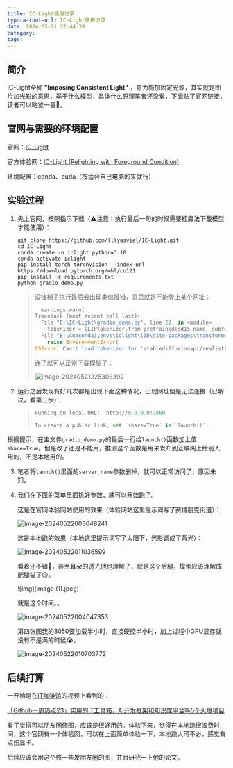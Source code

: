 ```yaml
---
title: IC-Light使用记录
typora-root-url: IC-Light使用记录
date: 2024-05-21 22:44:39
category:
tags:
---
```


## 简介

IC-Light全称 **"Imposing Consistent Light"** ，意为施加固定光源，其实就是图片加光影的意思，基于什么模型，具体什么原理笔者还没看，下面贴了官网链接，读者可以略览一番🫡。

## 官网与需要的环境配置

官网：[IC-Light](https://github.com/lllyasviel/IC-Light)

官方体验网：[IC-Light (Relighting with Foreground Condition)](https://huggingface.co/spaces/lllyasviel/IC-Light)

环境配置：conda、cuda（按适合自己电脑的来就行）

## 实验过程

1. 先上官网，按照指示下载（⚠注意！执行最后一句的时候需要挂魔法下载模型才能使用）：

   ```shell
   git clone https://github.com/lllyasviel/IC-Light.git
   cd IC-Light
   conda create -n iclight python=3.10
   conda activate iclight
   pip install torch torchvision --index-url https://download.pytorch.org/whl/cu121
   pip install -r requirements.txt
   python gradio_demo.py
   ```

   > 没挂梯子执行最后会出现类似报错，意思就是不能登上某个网址：
   >
   > ```python
   >   warnings.warn(
   > Traceback (most recent call last):
   >   File "E:\IC-Light\gradio_demo.py", line 22, in <module>
   >     tokenizer = CLIPTokenizer.from_pretrained(sd15_name, subfolder="tokenizer")
   >   File "E:\Anaconda3\envs\iclight\lib\site-packages\transformers\tokenization_utils_base.py", line 2012, in from_pretrained
   >     raise EnvironmentError(
   > OSError: Can't load tokenizer for 'stablediffusionapi/realistic-vision-v51'. If you were trying to load it from 'https://huggingface.co/models', make sure you don't have a local directory with the same name. Otherwise, make sure 'stablediffusionapi/realistic-vision-v51' is the correct path to a directory containing all relevant files for a CLIPTokenizer tokenizer.
   > ```
   >
   >   连了就可以正常下载模型了：
   >
   > ![image-20240521225308392](image-20240521225308392-17163031926041.png)

2. 运行之后发现有好几次都是出现下面这种情况，出现网址但是无法连接（已解决，看第三步）：

   > ```python
   > Running on local URL:  http://0.0.0.0:7860
   > 
   > To create a public link, set `share=True` in `launch()`.
   > ```

​		根据提示，在主文件`gradio_demo.py`的最后一行给`launch()`函数加上值`share=True`。但是改了还是不能用，推测这个函数是用来发布到互联网上给别人用的，不是本地用的。

3. 笔者将`launch()`里面的`server_name`参数删掉，就可以正常访问了，原因未知。

4. 我们在下面的菜单里面挑好参数，就可以开始跑了。

   这是在官网体验网站使用的效果（体验网站这里提示词写了赛博朋克街道）：

   ![image-20240522003648241](image-20240522003648241-17163094106322.png)

   这是本地跑的效果（本地这里提示词写了太阳下，光影调成了背光）：

   ![image-20240522011036599](image-20240522011036599.png)

   看着还不错🫡，甚至耳朵的透光他也理解了，就是这个后腿，模型应该理解成肥腿猫了😏。

   ![img](image (1).jpeg)

   就是这个时间。。

   ![image-20240522004047353](image-20240522004047353.png)

   第四张图我的3050要加载半小时，直接硬控半小时，加上过程中GPU显存就没有不是满的时候😭。

   ![image-20240522010703772](image-20240522010703772.png)

## 后续打算

一开始是在[IT咖啡馆](https://space.bilibili.com/65564239?spm_id_from=333.788.0.0)的视频上看到的：

[「Github一周热点23」实用的IT工具箱，AI开发框架和知识库平台等5个火爆项目](https://www.bilibili.com/video/BV1Cw4m1D7GA/?spm_id_from=333.999.0.0&vd_source=99294a2a1c5504f559670de616463ae4)

看了觉得可以朋友圈修图，应该是很好用的。体验下来，觉得在本地跑很浪费时间，这个官网有一个体验网，可以在上面简单体验一下，本地跑大可不必，感觉有点伤显卡。

后续应该会用这个修一些发朋友圈的图，并且研究一下他的论文。
